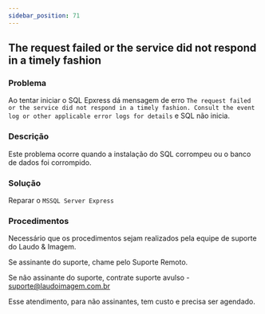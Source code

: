 ```yaml
---
sidebar_position: 71
---
```


## The request failed or the service did not respond in a timely fashion

### Problema

Ao tentar iniciar o SQL Epxress dá mensagem de erro `The request
failed or the service did not respond in a timely fashion. Consult
the event log or other applicable error logs for details` e SQL não
inicia.

### Descrição

Este problema ocorre quando a instalação do SQL corrompeu ou o banco
de dados foi corrompido.

### Solução

Reparar o `MSSQL Server Express`

### Procedimentos

Necessário que os procedimentos sejam realizados pela equipe de
suporte do Laudo & Imagem.

Se assinante do suporte, chame pelo Suporte Remoto.

Se não assinante do suporte, contrate suporte avulso -
[suporte@laudoimagem.com.br](mailto:suporte@laudoimagem.com.br)

Esse atendimento, para não assinantes, tem custo e precisa ser
agendado.